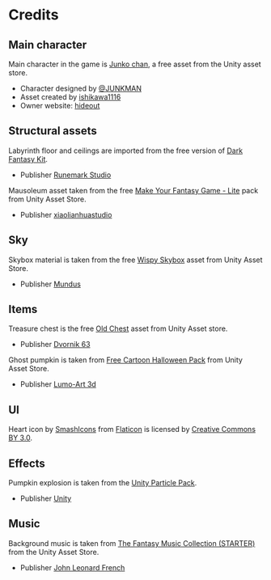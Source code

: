 # Credits

## Main character

Main character in the game is
[Junko chan](https://assetstore.unity.com/packages/3d/characters/junko-chan-model-117160),
a free asset from the Unity asset store.

- Character designed by [@JUNKMAN](https://twitter.com/JUNKMAN5555)
- Asset created by [ishikawa1116](https://twitter.com/iskw1116)
- Owner website: [hideout](https://aytjtks1116.wixsite.com/hideout)

## Structural assets

Labyrinth floor and ceilings are imported from the free version of
[Dark Fantasy Kit](https://assetstore.unity.com/packages/3d/environments/fantasy/dark-fantasy-kit-free-127925).

- Publisher [Runemark Studio](https://runemarkstudio.com/)

Mausoleum asset taken from the free
[Make Your Fantasy Game - Lite](https://assetstore.unity.com/packages/3d/environments/fantasy/make-your-fantasy-game-lite-8312)
pack from Unity Asset Store.

- Publisher [xiaolianhuastudio](https://connect.unity.com/u/xiaolianhuastudio)

## Sky

Skybox material is taken from the free
[Wispy Skybox](https://assetstore.unity.com/packages/2d/textures-materials/sky/wispy-skybox-21737)
asset from Unity Asset Store.

- Publisher [Mundus](http://newmundus.com/)

## Items

Treasure chest is the free
[Old Chest](https://assetstore.unity.com/packages/3d/props/old-chest-64374)
asset from Unity Asset store.

- Publisher [Dvornik 63](https://www.behance.net/dvornik63e877)

Ghost pumpkin is taken from
[Free Cartoon Halloween Pack](https://assetstore.unity.com/packages/3d/free-cartoon-halloween-pack-45896)
from Unity Asset Store.

- Publisher [Lumo-Art 3d](https://twitter.com/LumoArt3D)

## UI

Heart icon by [SmashIcons](https://www.flaticon.com/authors/smashicons)
from [Flaticon](https://www.flaticon.com/) is licensed by 
[Creative Commons BY 3.0](http://creativecommons.org/licenses/by/3.0/).

## Effects

Pumpkin explosion is taken from the
[Unity Particle Pack](https://assetstore.unity.com/packages/essentials/tutorial-projects/unity-particle-pack-127325).

- Publisher [Unity](https://unity.com/)

## Music

Background music is taken from 
[The Fantasy Music Collection (STARTER)](https://assetstore.unity.com/packages/audio/music/orchestral/the-fantasy-music-collection-starter-15901)
from the Unity Asset Store.

- Publisher [John Leonard French](https://johnleonardfrench.com/)
